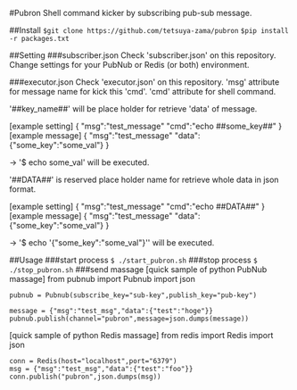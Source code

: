 #Pubron
Shell command kicker by subscribing pub-sub message.

##Install
`$git clone https://github.com/tetsuya-zama/pubron`
`$pip install -r packages.txt`

##Setting
###subscriber.json
Check 'subscriber.json' on this repository.
Change settings for your PubNub or Redis (or both) environment.

###executor.json
Check 'executor.json' on this repository.
'msg' attribute for message name for kick this 'cmd'.
'cmd' attribute for shell command.

'##key_name##' will be place holder for retrieve 'data' of message.

[example setting]
    {
      "msg":"test_message"
      "cmd":"echo ##some_key##"
    }
[example message]
    {
      "msg":"test_message"
      "data":{"some_key":"some_val"}
    }

-> '$ echo some_val' will be executed.

'##DATA##' is reserved place holder name for retrieve whole data in json format.

[example setting]
    {
      "msg":"test_message"
      "cmd":"echo ##DATA##"
    }
[example message]
    {
      "msg":"test_message"
      "data":{"some_key":"some_val"}
    }

-> '$ echo '{"some_key":"some_val"}'' will be executed.

##Usage
###start process
`$ ./start_pubron.sh`
###stop process
`$ ./stop_pubron.sh`
###send massage
[quick sample of python PubNub massage]
    from pubnub import Pubnub
    import json

    pubnub = Pubnub(subscribe_key="sub-key",publish_key="pub-key")

    message = {"msg":"test_msg","data":{"test":"hoge"}}
    pubnub.publish(channel="pubron",message=json.dumps(message))

[quick sample of python Redis massage]
    from redis import Redis
    import json

    conn = Redis(host="localhost",port="6379")
    msg = {"msg":"test_msg","data":{"test":"foo"}}
    conn.publish("pubron",json.dumps(msg))
